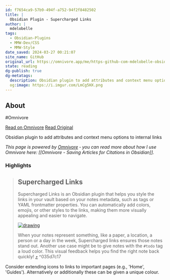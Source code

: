```yaml
---
id: f7654ca9-57b9-494f-a752-94f2f8482502
title: |
  Obsidian Plugin - Supercharged Links
author: |
  mdelobelle
tags:
  - Obsidian-Plugins
  - MMW-Dev/CSS
  - MMW-Style
date_saved: 2024-03-27 00:21:07
site_name: GitHub
original_url: https://omnivore.app/me/https-github-com-mdelobelle-obsidian-supercharged-links-blob-mas-18e7a7e0a57
state: reading
dg-publish: true
dg-metatags:
  description: Obsidian plugin to add attributes and context menu options to internal links
  og:image: https://i.imgur.com/LmCg5HX.png
---
```


## About

#Omnivore

[Read on Omnivore](https://omnivore.app/me/https-github-com-mdelobelle-obsidian-supercharged-links-blob-mas-18e7a7e0a57)
[Read Original](https://github.com/mdelobelle/obsidian_supercharged_links/blob/master/README.md)

Obsidian plugin to add attributes and context menu options to internal links

_This page is powered by [Omnivore](https://omnivore.app) ‐ you can read more about how I use Omnivore here: [[Omnivore - Saving Articles for Citations in Obsidian]]._

### Highlights

> ## Supercharged Links
> 
> [](#supercharged-links)
> 
> Supercharged Links is an Obsidian plugin that helps you style the links in your vault based on your notes metadata, such as tags or YAML frontmatter properties. You can automatically add colors, emojis, or other styles to the links, making them more visually appealing and easier to navigate.
> 
> [![drawing](https://proxy-prod.omnivore-image-cache.app/0x0,ssmXf4xQmHqt3taE5D-ouJqhq72Xk6eBCekYIrmpJY9E/https://raw.githubusercontent.com/mdelobelle/obsidian_supercharged_links/master/images/overview-screenshot.png)](https://raw.githubusercontent.com/mdelobelle/obsidian%5Fsupercharged%5Flinks/master/images/overview-screenshot.png)
> 
> When your notes represent something, like a paper, a location, a person or a day in the week, Supercharged links ensures those notes stand out. Another use case might be to give notes with the `#todo` tag a loud color. This visual feedback helps you find the right note back quickly! [⤴️](https://omnivore.app/me/https-github-com-mdelobelle-obsidian-supercharged-links-blob-mas-18e7a7e0a57#035d7c17-20ac-451f-9f98-97e620f51e4f)  ^035d7c17

Consider extending icons to links to important pages (e.g., 'Home', 'Guides'). Alternatively or additionally these can be given a unique colour. 

